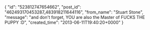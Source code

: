  {
   "id": "523812747654662",
   "post_id": "462493170453287_483918211644116",
   "from_name": "Stuart Stone",
   "message": "and don't forget, YOU are also the Master of FUCKS THE PUPPY :D",
   "created_time": "2013-06-11T19:40:20+0000"
 }

